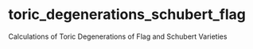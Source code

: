 # toric_degenerations_schubert_flag
Calculations of Toric Degenerations of Flag and Schubert Varieties
